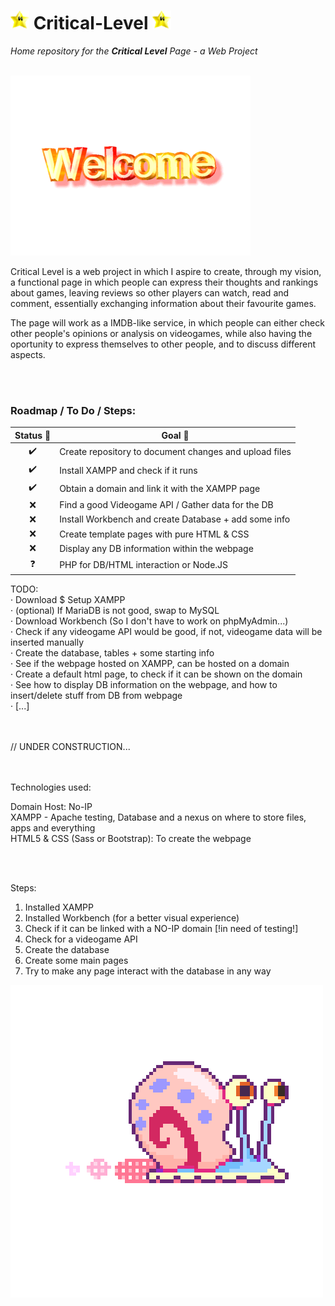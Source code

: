 # <img src="https://github.com/Jozaru27/Critical-Level/blob/main/star-spinning.gif" width="30" height="30"/> Critical-Level <img src="https://github.com/Jozaru27/Critical-Level/blob/main/star-spinning.gif" width="30" height="30"/>
*Home repository for the ***Critical Level*** Page - a Web Project*<br><br>

![](https://github.com/Jozaru27/Critical-Level/blob/main/welcome.gif)

Critical Level is a web project in which I aspire to create, through my vision, a functional page in which people can express their thoughts and rankings about games, leaving reviews so other players can watch, read and comment, essentially exchanging information about their favourite games. 

The page will work as a IMDB-like service, in which people can either check other people's opinions or analysis on videogames, while also having the oportunity to express themselves to other people, and to discuss different aspects.

<br><br>
### Roadmap / To Do / Steps:

| Status 📍 | Goal 🚀 |
| :---: | --- |
| ✔️ | Create repository to document changes and upload files  |
| ✔️ | Install XAMPP and check if it runs  |
| ✔️ | Obtain a domain and link it with the XAMPP page  |
| ❌ | Find a good Videogame API / Gather data for the DB |
| ❌ | Install Workbench and create Database + add some info |
| ❌ | Create template pages with pure HTML & CSS  |
| ❌ | Display any DB information within the webpage  |
| ❓ | PHP for DB/HTML interaction or Node.JS  |

TODO: <br>
· Download $ Setup XAMPP <br>
· (optional) If MariaDB is not good, swap to MySQL <br>
· Download Workbench (So I don't have to work on phpMyAdmin...) <br>
· Check if any videogame API would be good, if not, videogame data will be inserted manually <br>
· Create the database, tables + some starting info <br>
· See if the webpage hosted on XAMPP, can be hosted on a domain <br>
· Create a default html page, to check if it can be shown on the domain <br>
· See how to display DB information on the webpage, and how to insert/delete stuff from DB from webpage <br>
· [...] <br>


<br><br>
// UNDER CONSTRUCTION...<br><br><br>



Technologies used:<br>

Domain Host: No-IP<br>
XAMPP - Apache testing, Database and a nexus on where to store files, apps and everything<br>
HTML5 & CSS (Sass or Bootstrap): To create the webpage<br>

<br><br>

Steps:
1. Installed XAMPP
2. Installed Workbench (for a better visual experience)
3. Check if it can be linked with a NO-IP domain [!in need of testing!]
4. Check for a videogame API
5. Create the database
6. Create some main pages
7. Try to make any page interact with the database in any way

![](https://github.com/Jozaru27/Critical-Level/blob/main/gary.gif)
